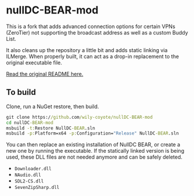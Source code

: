 # nullDC-BEAR-mod

This is a fork that adds advanced connection options for certain VPNs
(ZeroTier) not supporting the broadcast address as well as a custom Buddy List.

It also cleans up the repository a little bit and adds static linking via
ILMerge. When properly built, it can act as a drop-in replacement to the
original executable file.

[Read the original README here.](https://github.com/RossenX/NullDC-BEAR)

## To build

Clone, run a NuGet restore, then build.

```bat
git clone https://github.com/wily-coyote/nullDC-BEAR-mod
cd nullDC-BEAR-mod
msbuild -t:Restore NullDC-BEAR.sln
msbuild -p:Platform=x64 -p:Configuration="Release" NullDC-BEAR.sln
```

You can then replace an existing installation of NullDC BEAR, or create a new
one by running the executable. If the statically linked version is being used,
these DLL files are not needed anymore and can be safely deleted.

- `Downloader.dll`
- `NAudio.dll`
- `SDL2-CS.dll`
- `SevenZipSharp.dll`
